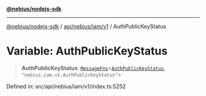 [**@nebius/nodejs-sdk**](../../../../../README.md)

***

[@nebius/nodejs-sdk](../../../../../README.md) / [api/nebius/iam/v1](../README.md) / AuthPublicKeyStatus

# Variable: AuthPublicKeyStatus

> **AuthPublicKeyStatus**: [`MessageFns`](../../../../../runtime/protos/core/interfaces/MessageFns.md)\<[`AuthPublicKeyStatus`](../interfaces/AuthPublicKeyStatus.md), `"nebius.iam.v1.AuthPublicKeyStatus"`\>

Defined in: src/api/nebius/iam/v1/index.ts:5252
